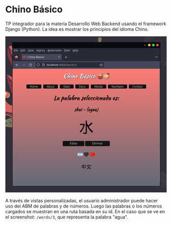 # Chino Básico
TP integrador para la materia Desarrollo Web Backend usando el framework Django (Python). La idea es mostrar los principios del idioma Chino.

![captura de pantalla de la web mostrando la palabra agua](./snapshot.png)

A través de vistas personalizadas, el usuario administrador puede hacer uso del ABM de palabras y de números. Luego las palabras o los números cargados se muestran en una ruta basada en su id. En el caso que se ve en el screenshot: `/words/3`, que representa la palabra "agua".